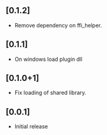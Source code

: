 ## [0.1.2]

* Remove dependency on ffi_helper.

## [0.1.1]

* On windows load plugin dll

## [0.1.0+1]

* Fix loading of shared library.

## [0.0.1]

* Initial release

